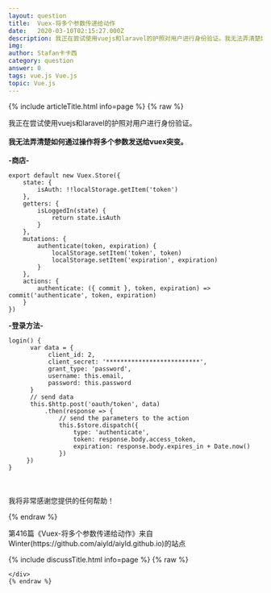 ```yaml
---
layout: question
title:  Vuex-将多个参数传递给动作
date:   2020-03-10T02:15:27.000Z
description: 我正在尝试使用vuejs和laravel的护照对用户进行身份验证。我无法弄清楚如何通过操作将多个参数发送给vuex突变。-商店-export def...
img: 
author: Stafan卡卡西
category: question
answer: 0
tags: vue.js Vue.js
topic: Vue.js
---
```

<div class="article-root">
  <div class="article">
    {% include articleTitle.html info=page %}
    {% raw %}
    <div class="article-content"><p><font style="vertical-align: inherit;"><font style="vertical-align: inherit;">我正在尝试使用vuejs和laravel的护照对用户进行身份验证。</font></font><br><br><strong><font style="vertical-align: inherit;"><font style="vertical-align: inherit;">我无法弄清楚如何通过操作将多个参数发送给vuex突变。</font></font></strong><br><br>
<strong><font style="vertical-align: inherit;"><font style="vertical-align: inherit;">-商店-</font></font></strong></p>

<pre><code>export default new Vuex.Store({<font></font>
    state: {<font></font>
        isAuth: !!localStorage.getItem('token')<font></font>
    },<font></font>
    getters: {<font></font>
        isLoggedIn(state) {<font></font>
            return state.isAuth<font></font>
        }<font></font>
    },<font></font>
    mutations: {<font></font>
        authenticate(token, expiration) {<font></font>
            localStorage.setItem('token', token)<font></font>
            localStorage.setItem('expiration', expiration)<font></font>
        }<font></font>
    },<font></font>
    actions: {<font></font>
        authenticate: ({ commit }, token, expiration) =&gt; commit('authenticate', token, expiration)<font></font>
    }<font></font>
})<font></font>
</code></pre>

<p><strong><font style="vertical-align: inherit;"><font style="vertical-align: inherit;">-登录方法-</font></font></strong></p>

<pre><code>login() {<font></font>
      var data = {<font></font>
           client_id: 2,<font></font>
           client_secret: '**************************',<font></font>
           grant_type: 'password',<font></font>
           username: this.email,<font></font>
           password: this.password<font></font>
      }<font></font>
      // send data<font></font>
      this.$http.post('oauth/token', data)<font></font>
          .then(response =&gt; {<font></font>
              // send the parameters to the action<font></font>
              this.$store.dispatch({<font></font>
                  type: 'authenticate',<font></font>
                  token: response.body.access_token,<font></font>
                  expiration: response.body.expires_in + Date.now()<font></font>
              })<font></font>
     })<font></font>
}<font></font>
</code></pre>

<p><br><br><font style="vertical-align: inherit;"><font style="vertical-align: inherit;">
我将非常感谢您提供的任何帮助！</font></font></p></div>
    {% endraw %}
  </div>
  <p class="winter_mark">第416篇《Vuex-将多个参数传递给动作》来自Winter(https://github.com/aiyld/aiyld.github.io)的站点</p>
  <div class="discuss-wrapper">
    {% include discussTitle.html info=page %}
    {% raw %}
    <div class="discuss-list">
    
    </div>
    {% endraw %}
  </div>
<div>
